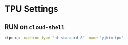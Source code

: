 # TPU Settings

## RUN on `cloud-shell`

```sh
ctpu up -machine-type "n1-standard-8" -name "yjkim-tpu"

```
